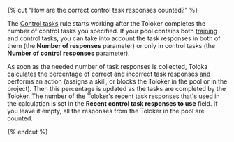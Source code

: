 {% cut "How are the correct control task responses counted?" %}

The [Control tasks](../../../concepts/goldenset.md) rule starts working after the Toloker completes the number of control tasks you specified. If your pool contains both [training](../../../../glossary.md#training-task) and control tasks, you can take into account the task responses in both of them (the **Number of responses** parameter) or only in control tasks (the **Number of control responses** parameter).

As soon as the needed number of task responses is collected, Toloka calculates the percentage of correct and incorrect task responses and performs an action (assigns a skill, or blocks the Toloker in the pool or in the project). Then this percentage is updated as the tasks are completed by the Toloker. The number of the Toloker's recent task responses that's used in the calculation is set in the **Recent control task responses to use** field. If you leave it empty, all the responses from the Toloker in the pool are counted.

{% endcut %}